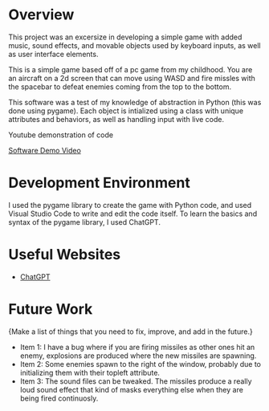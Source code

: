 # Overview

This project was an excersize in developing a simple game with added music, sound effects, and movable objects used by keyboard inputs, as well as user interface elements.

This is a simple game based off of a pc game from my childhood. You are an aircraft on a 2d screen that can move using WASD and fire missles with the spacebar to defeat enemies coming from the top to the bottom.

This software was a test of my knowledge of abstraction in Python (this was done using pygame). Each object is intialized using a class with unique attributes and behaviors, as well as handling input with live code.

Youtube demonstration of code

[Software Demo Video](https://www.youtube.com/watch?v=wen7oPDahzY)

# Development Environment

I used the pygame library to create the game with Python code, and used Visual Studio Code to write and edit the code itself. To learn the basics and syntax of the pygame library, I used ChatGPT.

# Useful Websites

* [ChatGPT](https://chatgpt.com)

# Future Work

{Make a list of things that you need to fix, improve, and add in the future.}
* Item 1: I have a bug where if you are firing missiles as other ones hit an enemy, explosions are produced where the new missiles are spawning.
* Item 2: Some enemies spawn to the right of the window, probably due to initializing them with their topleft attribute.
* Item 3: The sound files can be tweaked. The missiles produce a really loud sound effect that kind of masks everything else when they are being fired continuosly.
